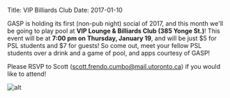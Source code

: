 Title: VIP Billiards Club
Date: 2017-01-10

GASP is holding its first (non-pub night) social of 2017, and this month we'll be going to play pool at **VIP Lounge & Billiards Club (385 Yonge St.)**! This event will be at **7:00 pm on Thursday, January 19**, and will be just $5 for PSL students and $7 for guests! So come out, meet your fellow PSL students over a drink and a game of pool, and apps courtesy of GASP!

Please RSVP to Scott (scott.frendo.cumbo@mail.utoronto.ca) if you would like to attend!

![alt]({filename}/posters/2017/vip2017.png)
